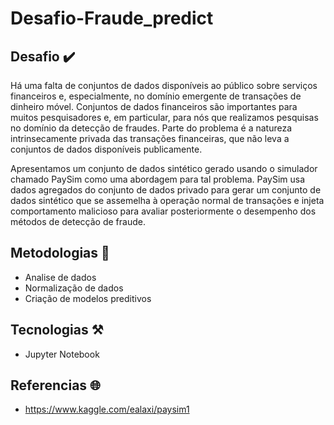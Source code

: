 # Desafio-Fraude_predict


## Desafio ✔️

<p>
Há uma falta de conjuntos de dados disponíveis ao público sobre serviços financeiros e, especialmente, no domínio emergente de transações de dinheiro móvel. Conjuntos de dados financeiros são importantes para muitos pesquisadores e, em particular, para nós que realizamos pesquisas no domínio da detecção de fraudes. Parte do problema é a natureza intrinsecamente privada das transações financeiras, que não leva a conjuntos de dados disponíveis publicamente.

Apresentamos um conjunto de dados sintético gerado usando o simulador chamado PaySim como uma abordagem para tal problema. PaySim usa dados agregados do conjunto de dados privado para gerar um conjunto de dados sintético que se assemelha à operação normal de transações e injeta comportamento malicioso para avaliar posteriormente o desempenho dos métodos de detecção de fraude.
</p>

## Metodologias 🔬

* Analise de dados
* Normalização de dados
* Criação de modelos preditivos


## Tecnologias ⚒️

* Jupyter Notebook



## Referencias 🌐

* https://www.kaggle.com/ealaxi/paysim1
